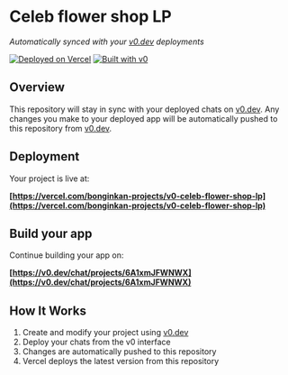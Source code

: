 # Celeb flower shop LP

*Automatically synced with your [v0.dev](https://v0.dev) deployments*

[![Deployed on Vercel](https://img.shields.io/badge/Deployed%20on-Vercel-black?style=for-the-badge&logo=vercel)](https://vercel.com/bonginkan-projects/v0-celeb-flower-shop-lp)
[![Built with v0](https://img.shields.io/badge/Built%20with-v0.dev-black?style=for-the-badge)](https://v0.dev/chat/projects/6A1xmJFWNWX)

## Overview

This repository will stay in sync with your deployed chats on [v0.dev](https://v0.dev).
Any changes you make to your deployed app will be automatically pushed to this repository from [v0.dev](https://v0.dev).

## Deployment

Your project is live at:

**[https://vercel.com/bonginkan-projects/v0-celeb-flower-shop-lp](https://vercel.com/bonginkan-projects/v0-celeb-flower-shop-lp)**

## Build your app

Continue building your app on:

**[https://v0.dev/chat/projects/6A1xmJFWNWX](https://v0.dev/chat/projects/6A1xmJFWNWX)**

## How It Works

1. Create and modify your project using [v0.dev](https://v0.dev)
2. Deploy your chats from the v0 interface
3. Changes are automatically pushed to this repository
4. Vercel deploys the latest version from this repository